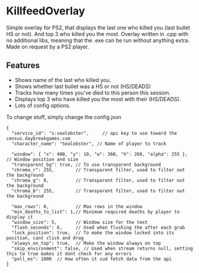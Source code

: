 # KillfeedOverlay
Simple overlay for PS2, that displays the last one who killed you (last bullet HS or not). And top 3 who killed you the most.
Overlay written in .cpp with no additional libs, meaning that the .exe can be run without anything extra. Made on request by a PS2 player.

## Features
* Shows name of the last who killed you.
* Shows whether last bullet was a HS or not (HS/DEADS)
* Tracks how many times you've died to this person this session.
* Displays top 3 who have killed you the most with their (HS/DEADS).
* Lots of config options.

To change stuff, simply change the config.json
```
{
  "service_id": "s:sealobster",		// api key to use toward the census.daybreakgames.com
  "character_name": "Sealobster", // Name of player to track

  "window": { "x": 400, "y": 10, "w": 360, "h": 260, "alpha": 255 }, // Window position and size
  "transparent_bg": true, // To use transparent background
  "chroma_r": 255, 		  // Transparent filter, used to filter out the background
  "chroma_g": 0,		  // Transparent filter, used to filter out the background
  "chroma_b": 255,		  // Transparent filter, used to filter out the background
  
  "max_rows": 8,		  // Max rows in the window
  "min_deaths_to_list": 1,// Minimum required deaths by player to display it
  "window_size": 5,		  // Window size for the text
  "flash_seconds": 6,	  // Used when flushing the after each grab
  "lock_position": true,  // To make the window locked into its position, cant click and drag
  "always_on_top": true,  // Make the window always on top
  "skip_environment": false, // Used when stream returns null, setting this to true makes it dont check for any errors
  "poll_ms": 1000  // How often it sud fetch data from the api
}
```

